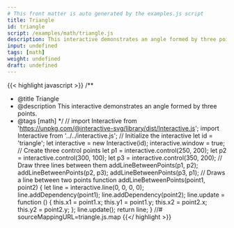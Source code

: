 ```yaml
---
# This front matter is auto generated by the examples.js script
title: Triangle
id: triangle
script: /examples/math/triangle.js
description: This interactive demonstrates an angle formed by three points.
input: undefined
tags: [math]
weight: undefined
draft: undefined
---
```


{{< highlight javascript >}}
/**
* @title Triangle
* @description This interactive demonstrates an angle formed by three points.
* @tags [math]
*/
// import Interactive from 'https://unpkg.com/@interactive-svg/library/dist/Interactive.js';
import Interactive from '../../interactive.js';
// Initialize the interactive
let id = 'triangle';
let interactive = new Interactive(id);
interactive.window = true;
// Create three control points
let p1 = interactive.control(250, 200);
let p2 = interactive.control(300, 100);
let p3 = interactive.control(350, 200);
// Draw three lines between them
addLineBetweenPoints(p1, p2);
addLineBetweenPoints(p2, p3);
addLineBetweenPoints(p3, p1);
// Draws a line between two points
function addLineBetweenPoints(point1, point2) {
    let line = interactive.line(0, 0, 0, 0);
    line.addDependency(point1);
    line.addDependency(point2);
    line.update = function () {
        this.x1 = point1.x;
        this.y1 = point1.y;
        this.x2 = point2.x;
        this.y2 = point2.y;
    };
    line.update();
    return line;
}
//# sourceMappingURL=triangle.js.map
{{</ highlight >}}

